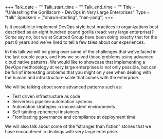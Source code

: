 +++
Talk_date = ""
Talk_start_time = ""
Talk_end_time = ""
Title = "Unleashing the Gorillacorn - DevOps in Very Large Enterprises"
Type = "talk"
Speakers = ["shawn-sterling", "nan-jiang"]
+++

Is it possible to implement DevOps style best practices in organizations best described as an eight hundred pound gorilla (read: very large enterprise)? Some say no, but we at Sourced Group have been doing exactly that for the past 8 years and we’ve lived to tell a few tales about our experiences.

In this talk we will be going over some of the challenges that we’ve faced in the last couple years, and how we solved those problems using advanced cloud native patterns. We would like to showcase that implementing a DevOps methodology at very large enterprises is not only possible, but can be full of interesting problems that you might only see when dealing with the human and infrastructure scale that comes with the enterprise.

We will be talking about some advanced patterns such as:

- Test driven infrastructure as code
- Serverless pipeline automation systems
- Automation strategies in inconsistent environments
- Self tainting ephemeral instances
- Frontloading governance and compliance at deployment time

We will also talk about some of the “stranger than fiction” stories that we have encountered in dealings with very large enterprise.